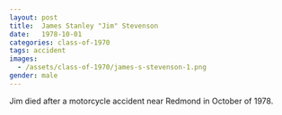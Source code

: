 ```yaml
---
layout: post
title:  James Stanley "Jim" Stevenson
date:   1978-10-01
categories: class-of-1970
tags: accident
images:
  - /assets/class-of-1970/james-s-stevenson-1.png
gender: male
---
```

Jim died after a motorcycle accident near Redmond in October of 1978.
